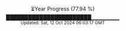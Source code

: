 <p align="center">
⏳Year Progress (77.94 %)<br>
███████████████████████▁▁▁▁▁▁▁ <br>
<sub>Updated: Sat, 12 Oct 2024 06:03:17 GMT</sub>
</p>

